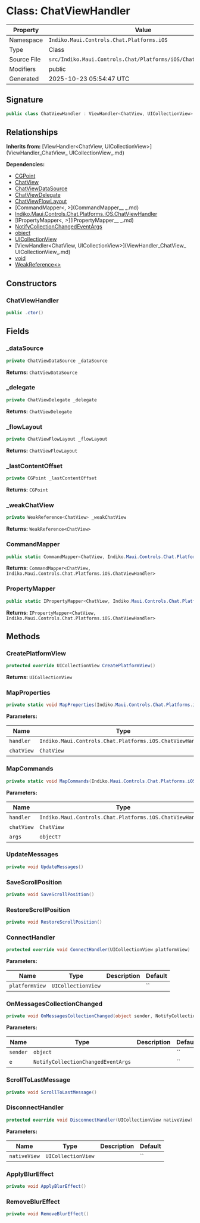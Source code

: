 # Class: ChatViewHandler

| Property | Value |
|----------|-------|
| Namespace | `Indiko.Maui.Controls.Chat.Platforms.iOS` |
| Type | Class |
| Source File | `src/Indiko.Maui.Controls.Chat/Platforms/iOS/ChatViewHandler.cs` |
| Modifiers | public |
| Generated | 2025-10-23 05:54:47 UTC |

## Signature

```csharp
public class ChatViewHandler : ViewHandler<ChatView, UICollectionView>
```

## Relationships

**Inherits from:** [ViewHandler<ChatView, UICollectionView>](ViewHandler_ChatView_ UICollectionView_.md)

**Dependencies:**
- [CGPoint](CGPoint.md)
- [ChatView](ChatView.md)
- [ChatViewDataSource](ChatViewDataSource.md)
- [ChatViewDelegate](ChatViewDelegate.md)
- [ChatViewFlowLayout](ChatViewFlowLayout.md)
- [CommandMapper<, >](CommandMapper__ _.md)
- [Indiko.Maui.Controls.Chat.Platforms.iOS.ChatViewHandler](Indiko.Maui.Controls.Chat.Platforms.iOS.ChatViewHandler.md)
- [IPropertyMapper<, >](IPropertyMapper__ _.md)
- [NotifyCollectionChangedEventArgs](NotifyCollectionChangedEventArgs.md)
- [object](object.md)
- [UICollectionView](UICollectionView.md)
- [ViewHandler<ChatView, UICollectionView>](ViewHandler_ChatView_ UICollectionView_.md)
- [void](void.md)
- [WeakReference<>](WeakReference__.md)

## Constructors

### ChatViewHandler

```csharp
public .ctor()
```

## Fields

### _dataSource

```csharp
private ChatViewDataSource _dataSource
```

**Returns:** `ChatViewDataSource`

### _delegate

```csharp
private ChatViewDelegate _delegate
```

**Returns:** `ChatViewDelegate`

### _flowLayout

```csharp
private ChatViewFlowLayout _flowLayout
```

**Returns:** `ChatViewFlowLayout`

### _lastContentOffset

```csharp
private CGPoint _lastContentOffset
```

**Returns:** `CGPoint`

### _weakChatView

```csharp
private WeakReference<ChatView> _weakChatView
```

**Returns:** `WeakReference<ChatView>`

### CommandMapper

```csharp
public static CommandMapper<ChatView, Indiko.Maui.Controls.Chat.Platforms.iOS.ChatViewHandler> CommandMapper
```

**Returns:** `CommandMapper<ChatView, Indiko.Maui.Controls.Chat.Platforms.iOS.ChatViewHandler>`

### PropertyMapper

```csharp
public static IPropertyMapper<ChatView, Indiko.Maui.Controls.Chat.Platforms.iOS.ChatViewHandler> PropertyMapper
```

**Returns:** `IPropertyMapper<ChatView, Indiko.Maui.Controls.Chat.Platforms.iOS.ChatViewHandler>`

## Methods

### CreatePlatformView

```csharp
protected override UICollectionView CreatePlatformView()
```

**Returns:** `UICollectionView`

### MapProperties

```csharp
private static void MapProperties(Indiko.Maui.Controls.Chat.Platforms.iOS.ChatViewHandler handler, ChatView chatView)
```

**Parameters:**

| Name | Type | Description | Default |
|------|------|-------------|---------|
| `handler` | `Indiko.Maui.Controls.Chat.Platforms.iOS.ChatViewHandler` |  | `` |
| `chatView` | `ChatView` |  | `` |

### MapCommands

```csharp
private static void MapCommands(Indiko.Maui.Controls.Chat.Platforms.iOS.ChatViewHandler handler, ChatView chatView, object? args)
```

**Parameters:**

| Name | Type | Description | Default |
|------|------|-------------|---------|
| `handler` | `Indiko.Maui.Controls.Chat.Platforms.iOS.ChatViewHandler` |  | `` |
| `chatView` | `ChatView` |  | `` |
| `args` | `object?` |  | `` |

### UpdateMessages

```csharp
private void UpdateMessages()
```

### SaveScrollPosition

```csharp
private void SaveScrollPosition()
```

### RestoreScrollPosition

```csharp
private void RestoreScrollPosition()
```

### ConnectHandler

```csharp
protected override void ConnectHandler(UICollectionView platformView)
```

**Parameters:**

| Name | Type | Description | Default |
|------|------|-------------|---------|
| `platformView` | `UICollectionView` |  | `` |

### OnMessagesCollectionChanged

```csharp
private void OnMessagesCollectionChanged(object sender, NotifyCollectionChangedEventArgs e)
```

**Parameters:**

| Name | Type | Description | Default |
|------|------|-------------|---------|
| `sender` | `object` |  | `` |
| `e` | `NotifyCollectionChangedEventArgs` |  | `` |

### ScrollToLastMessage

```csharp
private void ScrollToLastMessage()
```

### DisconnectHandler

```csharp
protected override void DisconnectHandler(UICollectionView nativeView)
```

**Parameters:**

| Name | Type | Description | Default |
|------|------|-------------|---------|
| `nativeView` | `UICollectionView` |  | `` |

### ApplyBlurEffect

```csharp
private void ApplyBlurEffect()
```

### RemoveBlurEffect

```csharp
private void RemoveBlurEffect()
```

